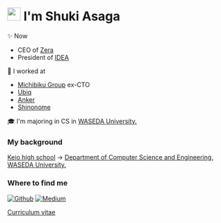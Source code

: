 # <h1><img src="https://emojis.slackmojis.com/emojis/images/1531849430/4246/blob-sunglasses.gif?1531849430" width="30"/> I'm Shuki Asaga

✨ Now
- CEO of [Zera](https://zera.co.jp)
- President of [IDEA](https://idea-net.site/)


 
🚀 I worked at 
- [Michibiku Group](https://michibikugroup.co.jp/) ex-CTO
- [Ubiq](https://ubiq-world.com/)
- [Anker](https://www.ankerjapan.com/)
- [Shinonome](https://shinonome.com/)

🎓 I'm majoring in CS in [WASEDA University.](https://www.waseda.jp/top/en/)

### My background

[Keio high school](https://www.hs.keio.ac.jp/) → [Department of Computer Science and Engineering, WASEDA University.](https://www.cs.waseda.ac.jp/en)

### Where to find me
<a href="https://github.com/Asa-Shu" target="_blank"><img alt="Github" src="https://img.shields.io/badge/GitHub-%2312100E.svg?&style=for-the-badge&logo=Github&logoColor=white" /></a>
<a href="https://qiita.com/shuki" target="_blank"><img alt="Medium" src="https://img.shields.io/badge/qiita-55C500.svg?&style=for-the-badge&logo=qiita&logoColor=white" /></a>
  
[Curriculum vitae](https://github.com/Asa-Shu/Curriculum-Vitae)
